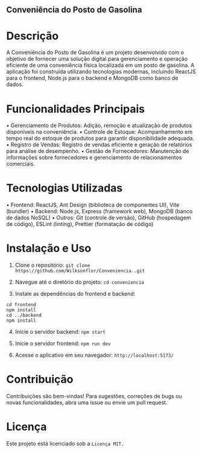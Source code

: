 ## Conveniência do Posto de Gasolina

# Descrição

A Conveniência do Posto de Gasolina é um projeto desenvolvido com o objetivo de fornecer uma solução digital para gerenciamento e operação eficiente de uma conveniência física localizada em um posto de gasolina. A aplicação foi construída utilizando tecnologias modernas, incluindo ReactJS para o frontend, Node.js para o backend e MongoDB como banco de dados.

# Funcionalidades Principais

• Gerenciamento de Produtos: Adição, remoção e atualização de produtos disponíveis na conveniência.
• Controle de Estoque: Acompanhamento em tempo real do estoque de produtos para garantir disponibilidade adequada.
• Registro de Vendas: Registro de vendas eficiente e geração de relatórios para análise de desempenho.
• Gestão de Fornecedores: Manutenção de informações sobre fornecedores e gerenciamento de relacionamentos comerciais.

# Tecnologias Utilizadas

• Frontend: ReactJS, Ant Design (biblioteca de componentes UI), Vite (bundler)
• Backend: Node.js, Express (framework web), MongoDB (banco de dados NoSQL)
• Outros: Git (controle de versão), GitHub (hospedagem de código), ESLint (linting), Prettier (formatação de código)

# Instalação e Uso

1. Clone o repositório:
   `git clone https://github.com/Wilksonflor/Conveniencia..git`

2. Navegue até o diretório do projeto:
   `cd conveniencia `

3. Instale as dependências do frontend e backend:

```
cd frontend
npm install
cd ../backend
npm install
```

4. Inicie o servidor backend:
   `npm start`

5. Inicie o servidor frontend:
   `npm run dev`

6. Acesse o aplicativo em seu navegador:
   `http://localhost:5173/`

# Contribuição

Contribuições são bem-vindas! Para sugestões, correções de bugs ou novas funcionalidades, abra uma issue ou envie um pull request.

# Licença

Este projeto está licenciado sob a `Licença MIT.`
